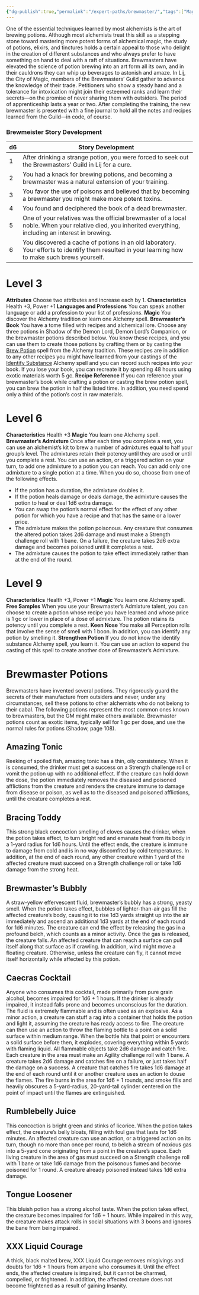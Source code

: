 ```yaml
---
{"dg-publish":true,"permalink":"/expert-paths/brewmaster/","tags":["Magic"]}
---
```


One of the essential techniques learned by most alchemists is the art of brewing potions. Although most alchemists treat this skill as a stepping stone toward mastering more potent forms of alchemical magic, the study of potions, elixirs, and tinctures holds a certain appeal to those who delight in the creation of different substances and who always prefer to have something on hand to deal with a raft of situations. Brewmasters have elevated the science of potion brewing into an art form all its own, and in their cauldrons they can whip up beverages to astonish and amaze.
In Lij, the City of Magic, members of the Brewmasters’ Guild gather to advance the knowledge of their trade. Petitioners who show a steady hand and a tolerance for intoxication might join their esteemed ranks and learn their secrets—on the promise of never sharing them with outsiders. The period of apprenticeship lasts a year or two. After completing the training, the new brewmaster is presented with a fine journal to hold all the notes and recipes learned from the Guild—in code, of course.
### Brewmeister Story Development

| d6  | Story Development                                                                                                                                        |
| --- | -------------------------------------------------------------------------------------------------------------------------------------------------------- |
| 1   | After drinking a strange potion, you were forced to seek out the Brewmasters’ Guild in Lij for a cure.                                                   |
| 2   | You had a knack for brewing potions, and becoming a brewmaster was a natural extension of your training.                                                 |
| 3   | You favor the use of poisons and believed that by becoming a brewmaster you might make more potent toxins.                                               |
| 4   | You found and deciphered the book of a dead brewmaster.                                                                                                  |
| 5   | One of your relatives was the official brewmaster of a local noble. When your relative died, you inherited everything, including an interest in brewing. |
| 6   | You discovered a cache of potions in an old laboratory. Your efforts to identify them resulted in your learning how to make such brews yourself.         |
# Level 3
**Attributes** Choose two attributes and increase each by 1.
**Characteristics** Health +3, Power +1
**Languages and Professions** You can speak another language or add a profession to your list of professions.
**Magic** You discover the Alchemy tradition or learn one Alchemy spell.
**Brewmaster’s Book** You have a tome filled with recipes and alchemical lore. Choose any three potions in Shadow of the Demon Lord, Demon Lord’s Companion, or the brewmaster potions described below. You know these recipes, and you can use them to create those potions by crafting them or by casting the [Brew Potion](https://sotdl-spell-database.vercel.app/spells/alchemy/brew-potion/) spell from the Alchemy tradition. These recipes are in addition to any other recipes you might have learned from your castings of the [Identify Substance](https://sotdl-spell-database.vercel.app/spells/alchemy/identify-substance/) Alchemy spell and you can record such recipes into your book. If you lose your book, you can recreate it by spending 48 hours using exotic materials worth 5 gc.
**Recipe Reference** If you can reference your brewmaster’s book while crafting a potion or casting the brew potion spell, you can brew the potion in half the listed time. In addition, you need spend only a third of the potion’s cost in raw materials.
# Level 6
**Characteristics** Health +3
**Magic** You learn one Alchemy spell.
**Brewmaster’s Admixture** Once after each time you complete a rest, you can use an alchemist’s kit to brew a number of admixtures equal to half your group’s level. The admixtures retain their potency until they are used or until you complete a rest. You can use an action, or a triggered action on your turn, to add one admixture to a potion you can reach. You can add only one admixture to a single potion at a time. When you do so, choose from one of the following effects.
- If the potion has a duration, the admixture doubles it.
- If the potion heals damage or deals damage, the admixture causes the potion to heal or deal 1d6 extra damage.
- You can swap the potion’s normal effect for the effect of any other potion for which you have a recipe and that has the same or a lower price.
- The admixture makes the potion poisonous. Any creature that consumes the altered potion takes 2d6 damage and must make a Strength challenge roll with 1 bane. On a failure, the creature takes 2d6 extra damage and becomes poisoned until it completes a rest.
- The admixture causes the potion to take effect immediately rather than at the end of the round.
# Level 9
**Characteristics** Health +3, Power +1
**Magic** You learn one Alchemy spell.
**Free Samples** When you use your Brewmaster’s Admixture talent, you can choose to create a potion whose recipe you have learned and whose price is 1 gc or lower in place of a dose of admixture. The potion retains its potency until you complete a rest.
**Keen Nose** You make all Perception rolls that involve the sense of smell with 1 boon. In addition, you can identify any potion by smelling it.
**Strengthen Potion** If you do not know the identify substance Alchemy spell, you learn it. You can use an action to expend the casting of this spell to create another dose of Brewmaster’s Admixture.
# Brewmaster Potions
Brewmasters have invented several potions. They rigorously guard the secrets of their manufacture from outsiders and never, under any circumstances, sell these potions to other alchemists who do not belong to their cabal.
The following potions represent the most common ones known to brewmasters, but the GM might make others available. Brewmaster potions count as exotic items, typically sell for 1 gc per dose, and use the normal rules for potions (Shadow, page 108).
## Amazing Tonic
Reeking of spoiled fish, amazing tonic has a thin, oily consistency. When it is consumed, the drinker must get a success on a Strength challenge roll or vomit the potion up with no additional effect. If the creature can hold down the dose, the potion immediately removes the diseased and poisoned afflictions from the creature and renders the creature immune to damage from disease or poison, as well as to the diseased and poisoned afflictions, until the creature completes a rest.
## Bracing Toddy
This strong black concoction smelling of cloves causes the drinker, when the potion takes effect, to turn bright red and emanate heat from its body in a 1-yard radius for 1d6 hours. Until the effect ends, the creature is immune to damage from cold and is in no way discomfited by cold temperatures. In addition, at the end of each round, any other creature within 1 yard of the affected creature must succeed on a Strength challenge roll or take 1d6 damage from the strong heat.
## Brewmaster’s Bubbly
A straw-yellow effervescent fluid, brewmaster’s bubbly has a strong, yeasty smell. When the potion takes effect, bubbles of lighter-than-air gas fill the affected creature’s body, causing it to rise 1d3 yards straight up into the air immediately and ascend an additional 1d3 yards at the end of each round for 1d6 minutes.
The creature can end the effect by releasing the gas in a profound belch, which counts as a minor activity.
Once the gas is released, the creature falls. An affected creature that can reach a surface can pull itself along that surface as if crawling. In addition, wind might move a floating creature. Otherwise, unless the creature can fly, it cannot move itself horizontally while affected by this potion.
## Caecras Cocktail
Anyone who consumes this cocktail, made primarily from pure grain alcohol, becomes impaired for 1d6 + 1 hours. If the drinker is already impaired, it instead falls prone and becomes unconscious for the duration.
The fluid is extremely flammable and is often used as an explosive. As a minor action, a creature can stuff a rag into a container that holds the potion and light it, assuming the creature has ready access to fire. The creature can then use an action to throw the flaming bottle to a point on a solid surface within medium range. When the bottle hits that point or encounters a solid surface before then, it explodes, covering everything within 5 yards with flaming liquid.
All flammable objects take 2d6 damage and catch fire. Each creature in the area must make an Agility challenge roll with 1 bane. A creature takes 2d6 damage and catches fire on a failure, or just takes half the damage on a success. A creature that catches fire takes 1d6 damage at the end of each round until it or another creature uses an action to douse the flames.
The fire burns in the area for 1d6 + 1 rounds, and smoke fills and heavily obscures a 5-yard-radius, 20-yard-tall cylinder centered on the point of impact until the flames are extinguished.
## Rumblebelly Juice
This concoction is bright green and stinks of licorice.
When the potion takes effect, the creature’s belly bloats, filling with foul gas that lasts for 1d6 minutes.
An affected creature can use an action, or a triggered action on its turn, though no more than once per round, to belch a stream of noxious gas into a 5-yard cone originating from a point in the creature’s space.
Each living creature in the area of gas must succeed on a Strength challenge roll with 1 bane or take 1d6 damage from the poisonous fumes and become poisoned for 1 round. A creature already poisoned instead takes 1d6 extra damage.
## Tongue Loosener
This bluish potion has a strong alcohol taste. When the potion takes effect, the creature becomes impaired for 1d6 + 1 hours. While impaired in this way, the creature makes attack rolls in social situations with 3 boons and ignores the bane from being impaired.
## XXX Liquid Courage
A thick, black malted brew, XXX Liquid Courage removes misgivings and doubts for 1d6 + 1 hours from anyone who consumes it. Until the effect ends, the affected creature is impaired, but it cannot be charmed, compelled, or frightened. In addition, the affected creature does not become frightened as a result of gaining Insanity.